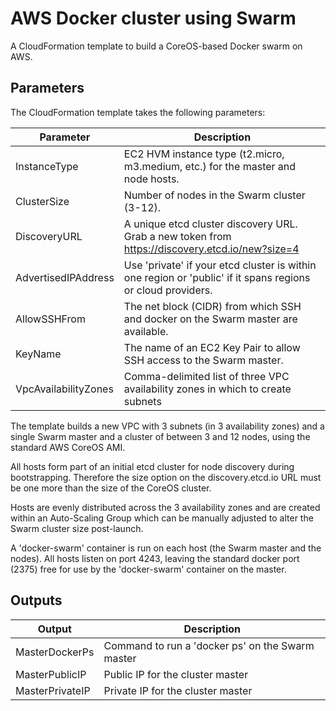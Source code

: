 # AWS Docker cluster using Swarm

A CloudFormation template to build a CoreOS-based Docker swarm on AWS.

## Parameters

The CloudFormation template takes the following parameters:

| Parameter | Description |
|-----------|-------------|
| InstanceType | EC2 HVM instance type (t2.micro, m3.medium, etc.) for the master and node hosts. |
| ClusterSize | Number of nodes in the Swarm cluster (3-12). |
| DiscoveryURL | A unique etcd cluster discovery URL. Grab a new token from https://discovery.etcd.io/new?size=4 |
| AdvertisedIPAddress | Use 'private' if your etcd cluster is within one region or 'public' if it spans regions or cloud providers. |
| AllowSSHFrom | The net block (CIDR) from which SSH and docker on the Swarm master are available. |
| KeyName | The name of an EC2 Key Pair to allow SSH access to the Swarm master. |
| VpcAvailabilityZones | Comma-delimited list of three VPC availability zones in which to create subnets |

The template builds a new VPC with 3 subnets (in 3 availability zones)
and a single Swarm master and a cluster of between 3 and 12 nodes,
using the standard AWS CoreOS AMI.

All hosts form part of an initial etcd cluster for node
discovery during bootstrapping.
Therefore the size option on the discovery.etcd.io URL must be one more than
the size of the CoreOS cluster.

Hosts are evenly distributed across the 3 availability zones and are created
within an Auto-Scaling Group which can be manually adjusted to alter
the Swarm cluster size post-launch.

A 'docker-swarm' container is run on each host (the Swarm master and the nodes).
All hosts listen on port 4243, leaving the standard docker port (2375)
free for use by the 'docker-swarm' container on the master.

## Outputs

| Output | Description |
|--------|-------------|
| MasterDockerPs | Command to run a 'docker ps' on the Swarm master |
| MasterPublicIP | Public IP for the cluster master |
| MasterPrivateIP | Private IP for the cluster master |
